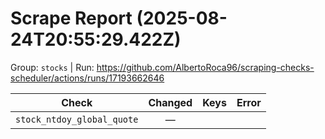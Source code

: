 # Scrape Report (2025-08-24T20:55:29.422Z)

Group: `stocks`  |  Run: https://github.com/AlbertoRoca96/scraping-checks-scheduler/actions/runs/17193662646

| Check | Changed | Keys | Error |
|---|:---:|:--|:--|
| `stock_ntdoy_global_quote` | — |  |  |
